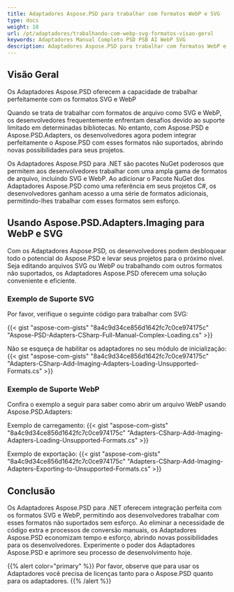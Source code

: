 ```yaml
---
title: Adaptadores Aspose.PSD para trabalhar com formatos WebP e SVG
type: docs
weight: 10
url: /pt/adaptadores/trabalhando-com-webp-svg-formatos-visao-geral
keywords: Adaptadores Manual Completo PSD PSB AI WebP SVG
description: Adaptadores Aspose.PSD para trabalhar com formatos WebP e SVG
---
```


## Visão Geral

Os Adaptadores Aspose.PSD oferecem a capacidade de trabalhar perfeitamente com os formatos SVG e WebP

Quando se trata de trabalhar com formatos de arquivo como SVG e WebP, os desenvolvedores frequentemente enfrentam desafios devido ao suporte limitado em determinadas bibliotecas. No entanto, com Aspose.PSD e Aspose.PSD.Adapters, os desenvolvedores agora podem integrar perfeitamente o Aspose.PSD com esses formatos não suportados, abrindo novas possibilidades para seus projetos.

Os Adaptadores Aspose.PSD para .NET são pacotes NuGet poderosos que permitem aos desenvolvedores trabalhar com uma ampla gama de formatos de arquivo, incluindo SVG e WebP. Ao adicionar o Pacote NuGet dos Adaptadores Aspose.PSD como uma referência em seus projetos C#, os desenvolvedores ganham acesso a uma série de formatos adicionais, permitindo-lhes trabalhar com esses formatos sem esforço.

## Usando Aspose.PSD.Adapters.Imaging para WebP e SVG

Com os Adaptadores Aspose.PSD, os desenvolvedores podem desbloquear todo o potencial do Aspose.PSD e levar seus projetos para o próximo nível. Seja editando arquivos SVG ou WebP ou trabalhando com outros formatos não suportados, os Adaptadores Aspose.PSD oferecem uma solução conveniente e eficiente.

### Exemplo de Suporte SVG
Por favor, verifique o seguinte código para trabalhar com SVG:

{{< gist "aspose-com-gists" "8a4c9d34ce856d1642fc7c0ce974175c" "Aspose-PSD-Adapters-CSharp-Full-Manual-Complex-Loading.cs" >}}

Não se esqueça de habilitar os adaptadores no seu módulo de inicialização:
{{< gist "aspose-com-gists" "8a4c9d34ce856d1642fc7c0ce974175c" "Adapters-CSharp-Add-Imaging-Adapters-Loading-Unsupported-Formats.cs" >}}

### Exemplo de Suporte WebP

Confira o exemplo a seguir para saber como abrir um arquivo WebP usando Aspose.PSD.Adapters:

Exemplo de carregamento:
{{< gist "aspose-com-gists" "8a4c9d34ce856d1642fc7c0ce974175c" "Adapters-CSharp-Add-Imaging-Adapters-Loading-Unsupported-Formats.cs" >}}

Exemplo de exportação:
{{< gist "aspose-com-gists" "8a4c9d34ce856d1642fc7c0ce974175c" "Adapters-CSharp-Add-Imaging-Adapters-Exporting-to-Unsupported-Formats.cs" >}}

## Conclusão

Os Adaptadores Aspose.PSD para .NET oferecem integração perfeita com os formatos SVG e WebP, permitindo aos desenvolvedores trabalhar com esses formatos não suportados sem esforço. Ao eliminar a necessidade de código extra e processos de conversão manuais, os Adaptadores Aspose.PSD economizam tempo e esforço, abrindo novas possibilidades para os desenvolvedores. Experimente o poder dos Adaptadores Aspose.PSD e aprimore seu processo de desenvolvimento hoje.

{{% alert color="primary" %}} 
Por favor, observe que para usar os Adaptadores você precisa de licenças tanto para o Aspose.PSD quanto para os adaptadores.
{{% /alert %}}
